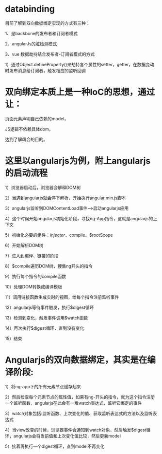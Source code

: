 # databinding

目前了解到双向数据绑定实现的方式有三种：

1、是backbone的发布者和订阅者模式

2、angularJs的脏检测模式

3、vue 数据劫持结合发布者-订阅者模式的方式

1）通过Object.defineProperty()来劫持各个属性的setter，getter，在数据变动时发布消息给订阅者，触发相应的监听回调




# 双向绑定本质上是一种IoC的思想，通过让：

页面元素声明自己依赖的model，

JS逻辑不依赖具体dom，

达到了解耦合的目的。


# 这里以angularjs为例，附上angularjs的启动流程

1）浏览器启动后，浏览器会解释DOM树

2）当遇到angularjs就会停下解析，开始执行angular.min.js脚本

3）angularjs监听到DOMContentLoad事件-->启动angularjs应用

4）这个时候开始angularjs初始化阶段，寻找ng-App指令，这就是angularjs的上下文

5）初始化必要的组件：$injector、$compile、$rootScope

6）开始解析DOM树

7）进入到编译、链接的阶段

8）$compile遍历DOM树，搜集ng开头的指令

9）执行每个指令的compile函数

10）处理DOM转换成编译模板

11）调用链接函数生成实时的视图，给每个指令注册监听事件

12）angularjs等待事件触发，执行$digest循环

13）检测到变化，触发事件调用$watch函数

14）再次执行$digest循环，直到没有变化

15）结束



# Angularjs的双向数据绑定，其实是在编译阶段:


1）将ng-app下的所有元素节点缓存起来

2）然后检查每个元素节点的属性值，如果有ng-开头的指令，就为这个指令注册一个监听函数，angularjs在此会有一堆watch表达式，监听它绑定的事件

3）watch对象包括:监听函数、上次变化的值、获取监听表达式的方法以及监听表达式

4）当view改变的时候，浏览器事件会通知到watch对象，然后触发$digest循环，angularjs会将当前值和上次变化值比较，然后更新model

5）接着再执行一个digest循环，直到model不再变化

